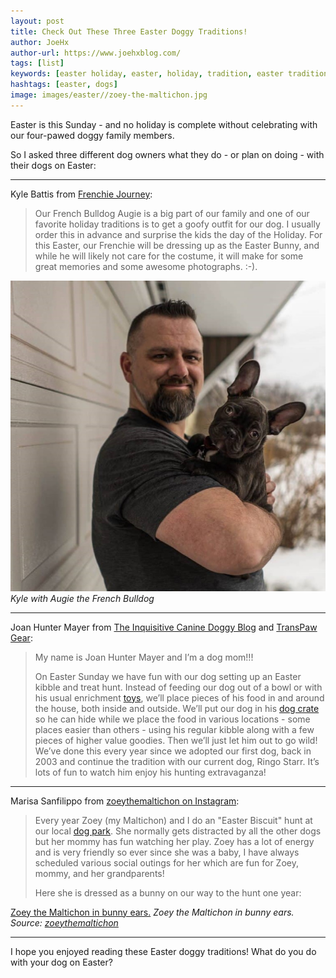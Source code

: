 ```yaml
---
layout: post
title: Check Out These Three Easter Doggy Traditions!
author: JoeHx
author-url: https://www.joehxblog.com/
tags: [list]
keywords: [easter holiday, easter, holiday, tradition, easter tradition]
hashtags: [easter, dogs]
image: images/easter//zoey-the-maltichon.jpg
---
```


Easter is this Sunday - and no holiday is complete without celebrating with our four-pawed doggy family members.

So I asked three different dog owners what they do - or plan on doing - with their dogs on Easter:

---

Kyle Battis from [Frenchie Journey](https://frenchiejourney.com/):

> Our French Bulldog Augie is a big part of our family and one of our favorite holiday traditions is to get a goofy outfit for our dog. I usually order this in advance and surprise the kids the day of the Holiday. For this Easter, our Frenchie will be dressing up as the Easter Bunny, and while he will likely not care for the costume, it will make for some great memories and some awesome photographs. :-).

![Kyle with Augie the French Bulldog](/images/easter/french-bulldog-augie.jpg)
*Kyle with Augie the French Bulldog*

---

Joan Hunter Mayer from [The Inquisitive Canine Doggy Blog](https://inquisitivecanine.com/blog/) and [TransPaw Gear](https://transpawgear.com/blog/):

> My name is Joan Hunter Mayer and I’m a dog mom!!!
>
> On Easter Sunday we have fun with our dog setting up an Easter kibble and treat hunt. Instead of feeding our dog out of a bowl or with his usual enrichment [toys](https://www.puppy-snuggles.com/blog/my-four-favorite-dog-treats-and-dog-toys/), we’ll place pieces of his food in and around the house, both inside and outside. We’ll put our dog in his [dog crate](https://www.puppy-snuggles.com/blog/choosing-the-best-dog-crate/) so he can hide while we place the food in various locations - some places easier than others - using his regular kibble along with a few pieces of higher value goodies. Then we’ll just let him out to go wild! We’ve done this every year since we adopted our first dog, back in 2003 and continue the tradition with our current dog, Ringo Starr. It’s lots of fun to watch him enjoy his hunting extravaganza!

---

Marisa Sanfilippo from [zoeythemaltichon on Instagram](https://www.instagram.com/zoeythemaltichon/):

> Every year Zoey (my Maltichon) and I do an "Easter Biscuit" hunt at our local [dog park](https://www.puppy-snuggles.com/blog/2019s-first-trip-to-the-montgomery-county-bark-park/). She normally gets distracted by all the other dogs but her mommy has fun watching her play. Zoey has a lot of energy and is very friendly so ever since she was a baby, I have always scheduled various social outings for her which are fun for Zoey, mommy, and her grandparents!
>
> Here she is dressed as a bunny on our way to the
hunt one year:

[Zoey the Maltichon in bunny ears.](/images/easter/zoey-the-maltichon.jpg)
*Zoey the Maltichon in bunny ears. Source: [zoeythemaltichon](https://www.instagram.com/p/BDBCwJBgFcJ/)*

---

I hope you enjoyed reading these Easter doggy traditions! What do you do with your dog on Easter?